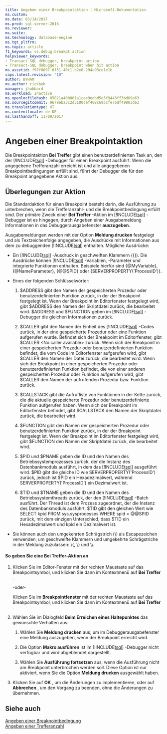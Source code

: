 ```yaml
---
title: Angeben einer Breakpointaktion | Microsoft-Dokumentation
ms.custom: 
ms.date: 03/14/2017
ms.prod: sql-server-2016
ms.reviewer: 
ms.suite: 
ms.technology: database-engine
ms.tgt_pltfrm: 
ms.topic: article
f1_keywords: vs.debug.breakpt.action
helpviewer_keywords:
- Transact-SQL debugger, breakpoint action
- Transact-SQL debugger, breakpoint when hit action
ms.assetid: f97f0097-6f51-40c1-b2e0-294a93ce1e1b
caps.latest.revision: "10"
author: BYHAM
ms.author: rickbyh
manager: jhubbard
ms.workload: Inactive
ms.openlocfilehash: 05021a400801a1cae9edbd5e5f9443ff3bd89a63
ms.sourcegitcommit: 9678eba3c2d3100cef408c69bcfe76df49803d63
ms.translationtype: HT
ms.contentlocale: de-DE
ms.lasthandoff: 11/09/2017
---
```

# <a name="specify-a-breakpoint-action"></a>Angeben einer Breakpointaktion
  Die Breakpointaktion **Bei Treffer** gibt einen benutzerdefinierten Task an, den der [!INCLUDE[tsql](../../includes/tsql-md.md)] -Debugger für einen Breakpoint ausführt. Wenn die angegebene Trefferanzahl erreicht ist und alle angegebenen Breakpointbedingungen erfüllt sind, führt der Debugger die für den Breakpoint angegebene Aktion aus.  
  
##  <a name="BKMK_ActionConsiderations"></a> Überlegungen zur Aktion  
 Die Standardaktion für einen Breakpoint besteht darin, die Ausführung zu unterbrechen, wenn die Trefferanzahl- und die Breakpointbedingung erfüllt sind. Der primäre Zweck einer **Bei Treffer** -Aktion im [!INCLUDE[tsql](../../includes/tsql-md.md)] -Debugger ist es hingegen, durch Angeben einer Ausgabemeldung Informationen in das Debuggerausgabefenster **auszugeben**.  
  
 Ausgabemeldungen werden mit der Option **Meldung drucken** festgelegt und als Textzeichenfolge angegeben, die Ausdrücke mit Informationen aus dem zu debuggenden [!INCLUDE[tsql](../../includes/tsql-md.md)] enthalten. Mögliche Ausdrücke:  
  
-   Ein [!INCLUDE[tsql](../../includes/tsql-md.md)] -Ausdruck in geschweiften Klammern ({}). Die Ausdrücke können [!INCLUDE[tsql](../../includes/tsql-md.md)] -Variablen, -Parameter und integrierte Funktionen enthalten. Beispiele hierfür sind {@MyVariable}, {@NameParameter}, {@@SPID} oder {SERVERPROPERTY('ProcessID')}.  
  
-   Eines der folgenden Schlüsselwörter:  
  
    1.  $ADDRESS gibt den Namen der gespeicherten Prozedur oder benutzerdefinierten Funktion zurück, in der der Breakpoint festgelegt ist. Wenn der Breakpoint im Editorfenster festgelegt wird, gibt $ADDRESS den Namen der Skriptdatei zurück, die bearbeitet wird. $ADDRESS und $FUNCTION geben im [!INCLUDE[tsql](../../includes/tsql-md.md)] -Debugger die gleichen Informationen zurück.  
  
    2.  $CALLER gibt den Namen der Einheit des [!INCLUDE[tsql](../../includes/tsql-md.md)] -Codes zurück, in der eine gespeicherte Prozedur oder eine Funktion aufgerufen wurde. Befindet sich der Breakpoint im Editorfenster, gibt $CALLER \<No caller available> zurück. Wenn sich der Breakpoint in einer gespeicherten Prozedur oder benutzerdefinierten Funktion befindet, die vom Code im Editorfenster aufgerufen wird, gibt $CALLER den Namen der Datei zurück, die bearbeitet wird. Wenn sich der Breakpoint in einer gespeicherten Prozedur oder benutzerdefinierten Funktion befindet, die von einer anderen gespeicherten Prozedur oder Funktion aufgerufen wird, gibt $CALLER den Namen der aufrufenden Prozedur bzw. Funktion zurück.  
  
    3.  $CALLSTACK gibt die Aufrufliste von Funktionen in der Kette zurück, die die aktuelle gespeicherte Prozedur oder benutzerdefinierte Funktion aufgerufen haben. Wenn sich der Breakpoint im Editorfenster befindet, gibt $CALLSTACK den Namen der Skriptdatei zurück, die bearbeitet wird.  
  
    4.  $FUNCTION gibt den Namen der gespeicherten Prozedur oder benutzerdefinierten Funktion zurück, in der der Breakpoint festgelegt ist. Wenn der Breakpoint im Editorfenster festgelegt wird, gibt $FUNCTION den Namen der Skriptdatei zurück, die bearbeitet wird.  
  
    5.  $PID und $PNAME geben die ID und den Namen des Betriebssystemprozesses zurück, der die Instanz des Datenbankmoduls ausführt, in dem das [!INCLUDE[tsql](../../includes/tsql-md.md)] ausgeführt wird. $PID gibt die gleiche ID wie SERVERPROPERTY('ProcessID') zurück, jedoch ist $PID ein Hexadezimalwert, während SERVERPROPERTY('ProcessID') ein Dezimalwert ist.  
  
    6.  $TID und $TNAME geben die ID und den Namen des Betriebssystemthreads zurück, der den [!INCLUDE[tsql](../../includes/tsql-md.md)] -Batch ausführt. Der Thread ist dem Prozess zugeordnet, der die Instanz des Datenbankmoduls ausführt. $TID gibt den gleichen Wert wie SELECT kpid FROM sys.sysprocesses WHERE spid = @@SPID zurück, mit dem einzigen Unterschied, dass $TID ein Hexadezimalwert und kpid ein Dezimalwert ist.  
  
-   Sie können auch den umgekehrten Schrägstrich (\\) als Escapezeichen verwenden, um geschweifte Klammern und umgekehrte Schrägstriche in der Meldung zuzulassen: \\{, \\} und \\\\.  
  
#### <a name="to-specify-a-when-hit-action"></a>So geben Sie eine Bei Treffer-Aktion an  
  
1.  Klicken Sie im Editor-Fenster mit der rechten Maustaste auf das Breakpointsymbol, und klicken Sie dann im Kontextmenü auf **Bei Treffer** .  
  
     -oder-  
  
     Klicken Sie im **Breakpointfenster** mit der rechten Maustaste auf das Breakpointsymbol, und klicken Sie dann im Kontextmenü auf **Bei Treffer** .  
  
2.  Wählen Sie im Dialogfeld **Beim Erreichen eines Haltepunktes** das gewünschte Verhalten aus:  
  
    1.  Wählen Sie **Meldung drucken** aus, um im Debuggerausgabefenster eine Meldung auszugeben, wenn der Breakpoint erreicht wird.  
  
    2.  Die Option **Makro ausführen** ist im [!INCLUDE[tsql](../../includes/tsql-md.md)] -Debugger nicht verfügbar und wird abgeblendet dargestellt.  
  
    3.  Wählen Sie **Ausführung fortsetzen** aus, wenn die Ausführung nicht am Breakpoint unterbrochen werden soll. Diese Option ist nur aktiviert, wenn Sie die Option **Meldung drucken** ausgewählt haben.  
  
3.  Klicken Sie auf **OK** , um die Änderungen zu implementieren, oder auf **Abbrechen** , um den Vorgang zu beenden, ohne die Änderungen zu übernehmen.  
  
## <a name="see-also"></a>Siehe auch  
 [Angeben einer Breakpointbedingung](../../relational-databases/scripting/specify-a-breakpoint-condition.md)   
 [Angeben einer Trefferanzahl](../../relational-databases/scripting/specify-a-hit-count.md)  
  
  
